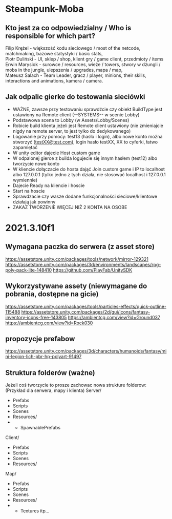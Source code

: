# Steampunk-Moba

## Kto jest za co odpowiedzialny / Who is responsible for which part?

Filip Krężel - większość kodu sieciowego / most of the netcode, matchmaking, bazowe statystyki / basic stats, <br />
Piotr Duliński - UI, sklep / shop, klient gry / game client, przedmioty / items<br />
Erwin Marysiok - surowce / resources, wieże / towers, stwory w dżungli / mobs in the jungle, ulepszenia / upgrades, mapa / map, <br />
Mateusz Salach - Team Leader, gracz / player, minions, their skills, interactions and animations, kamera / camera. <br />

## Jak odpalic gierke do testowania sieciówki
 - WAŻNE, zawsze przy testowaniu sprawdźcie czy obiekt BuildType jest ustawiony na Remote client (--SYSTEMS-- w scenie Lobby)
 - Podstawowa scena to Lobby (w Assets/Lobby/Scenes)
 - Robicie build klienta jeżeli jest Remote client ustawiony (nie zmieniajcie nigdy na remote server, to jest tylko do dedykowanego)
 - Logowanie przy pomocy: test13 (hasło i login), albo nowe konto można stworzyć (testXX@test.com), login hasło testXX, XX to cyferki, łatwo zapamiętać
 - W unity editor dajecie Host custom game
 - W odpalonej gierce z builda logujecie się innym hasłem (test12) albo tworzycie nowe konto 
 - W kliencie dołączacie do hosta dająć Join custom game i IP to localhost albo 127.0.0.1 (tylko jedno z tych działa, nie stosować localhost i 127.0.0.1 wymiennie)
 - Dajecie Ready na kliencie i hoscie
 - Start na hoscie
 - Sprawdzacie czy wasze dodane funkcjonalności sieciowe/klientowe działają jak powinny
 - ZAKAZ TWORZENIE WIĘCEJ NIŻ 2 KONTA NA OSOBE
 

# 2021.3.10f1

## Wymagana paczka do serwera (z asset store)
https://assetstore.unity.com/packages/tools/network/mirror-129321
https://assetstore.unity.com/packages/3d/environments/landscapes/rpg-poly-pack-lite-148410
https://github.com/PlayFab/UnitySDK

## Wykorzystywane assety (niewymagane do pobrania, dostępne na gicie)
https://assetstore.unity.com/packages/tools/particles-effects/quick-outline-115488
https://assetstore.unity.com/packages/2d/gui/icons/fantasy-inventory-icons-free-143805
https://ambientcg.com/view?id=Ground037
https://ambientcg.com/view?id=Rock030

## propozycje prefabow
https://assetstore.unity.com/packages/3d/characters/humanoids/fantasy/mini-legion-lich-pbr-hp-polyart-91497

## Struktura folderów (ważne)
Jeżeli coś tworzycie to prosze zachowac nowa strukture folderow:
(Przykład dla serwera, mapy i klienta)
Server/
- Prefabs
- Scripts
- Scenes
- Resources/
- - SpawnablePrefabs

Client/
- Prefabs
- Scripts
- Scenes
- Resources/

Map/
- Prefabs
- Scripts
- Scenes
- Resources/
- - Textures
itp...
